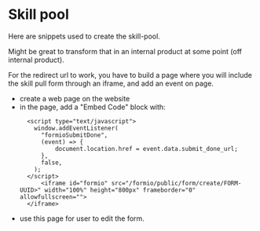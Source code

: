 # Skill pool

Here are snippets used to create the skill-pool.

Might be great to transform that in an internal product at some point (off internal product).

For the redirect url to work, you have to build a page where you will include the skill pull form through an iframe, and add an event on page.
* create a web page on the website
* in the page, add a "Embed Code" block with:
  ```
    <script type="text/javascript">
      window.addEventListener(
        "formioSubmitDone",
        (event) => {
            document.location.href = event.data.submit_done_url;
        },
        false,
      );
    </script>
        <iframe id="formio" src="/formio/public/form/create/FORM-UUID>" width="100%" height="800px" frameborder="0" allowfullscreen="">
    </iframe>
  ```
* use this page for user to edit the form.
